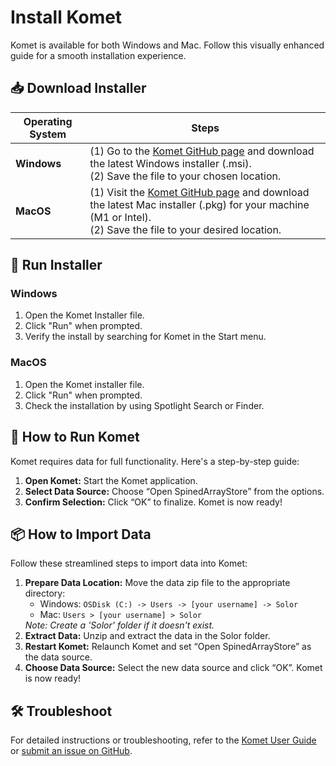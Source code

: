 # Install Komet

Komet is available for both Windows and Mac. Follow this visually enhanced guide for a smooth installation experience.

## 📥 Download Installer

| Operating System | Steps |
|------------------|-------|
| **Windows**      | (1️) Go to the [Komet GitHub page](https://github.com/ikmdev/komet/releases/tag/1.7.0) and download the latest Windows installer (.msi).<br />(2️) Save the file to your chosen location. |
| **MacOS**        | (1) Visit the [Komet GitHub page](https://github.com/ikmdev/komet/releases/tag/1.7.0) and download the latest Mac installer (.pkg) for your machine (M1 or Intel).<br />(2️) Save the file to your desired location. |

## 🔧 Run Installer

### Windows

1. Open the Komet Installer file.<br />
2. Click "Run" when prompted.<br />
3. Verify the install by searching for Komet in the Start menu.

### MacOS

1. Open the Komet installer file.<br />
2. Click "Run" when prompted.<br />
3. Check the installation by using Spotlight Search or Finder.

## 🚀 How to Run Komet

Komet requires data for full functionality. Here's a step-by-step guide:

<div style={{ backgroundColor: '#f0f8ff', padding: '15px', borderLeft: '5px solid #007bff', marginBottom: '20px' }}>
  <ol>
    <li><strong>Open Komet:</strong> Start the Komet application.</li>
    <li><strong>Select Data Source:</strong> Choose “Open SpinedArrayStore” from the options.</li>
    <li><strong>Confirm Selection:</strong> Click “OK” to finalize. Komet is now ready!</li>
  </ol>
</div>


## 📦 How to Import Data

Follow these streamlined steps to import data into Komet:

<div style={{ backgroundColor: '#fff0f5', padding: '15px', borderLeft: '5px solid #db7093', marginBottom: '20px' }}>
  <ol>
    <li><strong>Prepare Data Location:</strong> Move the data zip file to the appropriate directory:
      <ul>
        <li>Windows: <code>OSDisk (C:) -> Users -> [your username] -> Solor</code></li>
        <li>Mac: <code>Users > [your username] > Solor</code></li>
      </ul>
      <em>Note: Create a 'Solor' folder if it doesn't exist.</em>
    </li>
    <li><strong>Extract Data:</strong> Unzip and extract the data in the Solor folder.</li>
    <li><strong>Restart Komet:</strong> Relaunch Komet and set “Open SpinedArrayStore” as the data source.</li>
    <li><strong>Choose Data Source:</strong> Select the new data source and click “OK”. Komet is now ready!</li>
  </ol>
</div>


## 🛠️ Troubleshoot

For detailed instructions or troubleshooting, refer to the [Komet User Guide](#) or [submit an issue on GitHub](https://github.com/ikmdev/komet/issues).

